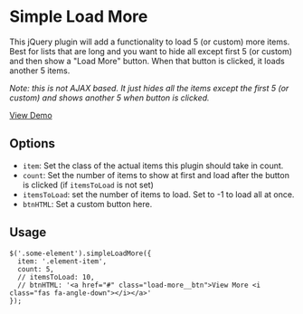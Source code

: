 # Simple Load More
This jQuery plugin will add a functionality to load 5 (or custom) more items. Best for lists that are long and you want to hide all except first 5 (or custom) and then show a "Load More" button. When that button is clicked, it loads another 5 items.

*Note: this is not AJAX based. It just hides all the items except the first 5 (or custom) and shows another 5 when button is clicked.*

<a href="https://zeshanshani.github.io/simple-load-more/demo.html" target="_blank">View Demo</a>

## Options

* `item`: Set the class of the actual items this plugin should take in count.
* `count`: Set the number of items to show at first and load after the button is clicked (if `itemsToLoad` is not set)
* `itemsToLoad`: set the number of items to load. Set to -1 to load all at once.
* `btnHTML`: Set a custom button here.

## Usage

``` JS
$('.some-element').simpleLoadMore({
  item: '.element-item',
  count: 5,
  // itemsToLoad: 10,
  // btnHTML: '<a href="#" class="load-more__btn">View More <i class="fas fa-angle-down"></i></a>'
});
```